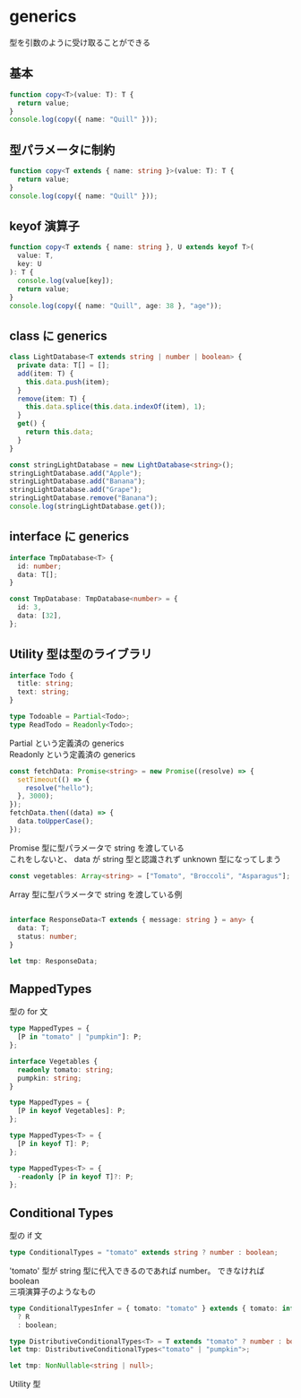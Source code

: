 # generics

型を引数のように受け取ることができる

## 基本

```typescript
function copy<T>(value: T): T {
  return value;
}
console.log(copy({ name: "Quill" }));
```

## 型パラメータに制約

```typescript
function copy<T extends { name: string }>(value: T): T {
  return value;
}
console.log(copy({ name: "Quill" }));
```

## keyof 演算子

```typescript
function copy<T extends { name: string }, U extends keyof T>(
  value: T,
  key: U
): T {
  console.log(value[key]);
  return value;
}
console.log(copy({ name: "Quill", age: 38 }, "age"));
```

## class に generics

```typescript
class LightDatabase<T extends string | number | boolean> {
  private data: T[] = [];
  add(item: T) {
    this.data.push(item);
  }
  remove(item: T) {
    this.data.splice(this.data.indexOf(item), 1);
  }
  get() {
    return this.data;
  }
}

const stringLightDatabase = new LightDatabase<string>();
stringLightDatabase.add("Apple");
stringLightDatabase.add("Banana");
stringLightDatabase.add("Grape");
stringLightDatabase.remove("Banana");
console.log(stringLightDatabase.get());
```

## interface に generics

```typescript
interface TmpDatabase<T> {
  id: number;
  data: T[];
}

const TmpDatabase: TmpDatabase<number> = {
  id: 3,
  data: [32],
};
```

## Utility 型は型のライブラリ

```typescript
interface Todo {
  title: string;
  text: string;
}

type Todoable = Partial<Todo>;
type ReadTodo = Readonly<Todo>;
```

Partial という定義済の generics  
Readonly という定義済の generics

```typescript
const fetchData: Promise<string> = new Promise((resolve) => {
  setTimeout(() => {
    resolve("hello");
  }, 3000);
});
fetchData.then((data) => {
  data.toUpperCase();
});
```

Promise 型に型パラメータで string を渡している  
これをしないと、 data が string 型と認識されず unknown 型になってしまう

```typescript
const vegetables: Array<string> = ["Tomato", "Broccoli", "Asparagus"];
```

Array 型に型パラメータで string を渡している例

##

```typescript
interface ResponseData<T extends { message: string } = any> {
  data: T;
  status: number;
}

let tmp: ResponseData;
```

## MappedTypes

型の for 文

```typescript
type MappedTypes = {
  [P in "tomato" | "pumpkin"]: P;
};
```

```typescript
interface Vegetables {
  readonly tomato: string;
  pumpkin: string;
}

type MappedTypes = {
  [P in keyof Vegetables]: P;
};
```

```typescript
type MappedTypes<T> = {
  [P in keyof T]: P;
};
```

```typescript
type MappedTypes<T> = {
  -readonly [P in keyof T]?: P;
};
```

## Conditional Types

型の if 文

```typescript
type ConditionalTypes = "tomato" extends string ? number : boolean;
```

'tomato' 型が string 型に代入できるのであれば number。 できなければ boolean  
三項演算子のようなもの

```typescript
type ConditionalTypesInfer = { tomato: "tomato" } extends { tomato: infer R }
  ? R
  : boolean;
```

```typescript
type DistributiveConditionalTypes<T> = T extends "tomato" ? number : boolean;
let tmp: DistributiveConditionalTypes<"tomato" | "pumpkin">;
```

```typescript
let tmp: NonNullable<string | null>;
```

Utility 型
